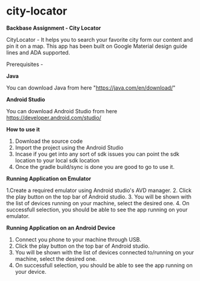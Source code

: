 # city-locator
<b> Backbase Assignment - City Locator </b>

CityLocator - It helps you to search your favorite city form our content and pin it on a map. This app has been built on Google Material design guide lines and
ADA supported.

Prerequisites - 

<b>Java</b>

You can download Java from here "https://java.com/en/download/"

<b>Android Studio</b> 

You can download Android Studio from here https://developer.android.com/studio/

<b> How to use it </b>

1. Download the source code
2. Import the project using the Android Studio
3. Incase if you get into any sort of sdk issues you can point the sdk location to your local sdk location
4. Once the gradle build/sync is done you are good to go to use it.

<b> Running Application on Emulator</b>

1.Create a required emulator using Android studio's AVD manager.
2. Click the play button on the top bar of Android studio.
3. You will be shown with the list of devices running on your machine, select the desired one.
4. On successfull selection, you should be able to see the app running on your emulator.

<b> Running Application on an Android Device</b>

1. Connect you phone to your machine through USB.
2. Click the play button on the top bar of Android studio.
3. You will be shown with the list of devices connected to/running on your machine, select the desired one.
4. On successfull selection, you should be able to see the app running on your device.








